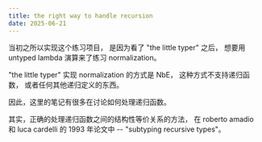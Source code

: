 ```yaml
---
title: the right way to handle recursion
date: 2025-06-21
---
```


当初之所以实现这个练习项目，
是因为看了 "the little typer" 之后，
想要用 untyped lambda 演算来了练习 normalization。

"the little typer" 实现 normalization 的方式是 NbE，
这种方式不支持递归函数，
或者任何其他递归定义的东西。

因此，这里的笔记有很多在讨论如何处理递归函数。

其实，正确的处理递归函数之间的结构性等价关系的方法，
在 roberto amadio 和 luca cardelli 的 1993 年论文中
-- "subtyping recursive types"。
